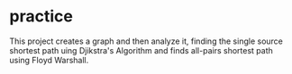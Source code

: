 # practice

This project creates a graph and then analyze it, finding the single source shortest path uing Djikstra's Algorithm and finds all-pairs shortest path using Floyd Warshall.
